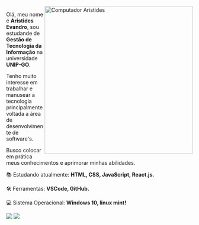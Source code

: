 <img src="https://raw.githubusercontent.com/MicaelliMedeiros/micaellimedeiros/master/image/computer-illustration.png" min-width="400px" max-width="400px" width="400px" align="right" alt="Computador Aristides">

<p align="left">
   Olá, meu nome é <strong>Aristides Evandro</strong>, sou estudande de <strong>Gestão de Tecnologia da Informação</strong> na universidade <strong>UNIP-GO</strong>.
</p>

<p align="left">
Tenho muito interesse em trabalhar e manusear a tecnologia principalmente voltada a área de desenvolvimente de software's.
</p>

<p align="left">
Busco colocar em prática meus conhecimentos e aprimorar minhas abilidades.
</p>

<p align="left">
   📚 Estudando atualmente: <strong>HTML, CSS, JavaScript, React.js.</strong>
</p>

<p align="left">
   🛠️ Ferramentas: <strong>VSCode, GitHub.</strong>
</p>
<p align="left">
   💻 Sistema Operacional: <strong>Windows 10, linux mint! </strong>
</p>

<p align="left">
  <a href="https://www.instagram.com/aristides_evandro/" alt="Instagram">
  <img src="https://img.shields.io/badge/-Instagram-DF0174?style=for-the-badge&logo=instagram&logoColor=white&link=https://www.instagram.com/iuricoding/"/></a>

  <a href="https://www.linkedin.com/in/aristides-evandro/" alt="Linkedin">
  <img src="https://img.shields.io/badge/-Linkedin-0e76a8?style=for-the-badge&logo=Linkedin&logoColor=white&link=https://www.linkedin.com/in/iuricode" /></a>
</p>
